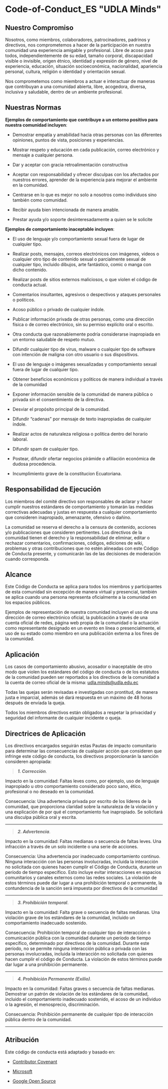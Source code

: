 # Code-of-Conduct_ES "UDLA Minds"

## Nuestro Compromiso

Nosotros, como miembros, colaboradores, patrocinadores, padrinos y directivos, nos comprometemos a hacer de la participación en nuestra comunidad una experiencia amigable y profesional. Libre de acoso para todos, independientemente de su edad, tamaño corporal, discapacidad visible o invisible, origen étnico, identidad y expresión de género, nivel de experiencia, educación, situación socioeconómica, nacionalidad, apariencia personal, cultura, religión o identidad y orientación sexual. 

Nos comprometemos como miembros a actuar e interactuar de maneras que contribuyan a una comunidad abierta, libre, acogedora, diversa, inclusiva y saludable, dentro de un ambiente profesional. 

## Nuestras Normas

**Ejemplos de comportamiento que contribuye a un entorno positivo para nuestra comunidad incluyen**:

- Demostrar empatía y amabilidad hacia otras personas con las diferentes opiniones, puntos de vista, posiciones y experiencias. 

- Mostrar respeto y educación en cada publicación, correo electrónico y mensaje a cualquier persona. 

- Dar y aceptar con gracia retroalimentación constructiva 

- Aceptar con responsabilidad y ofrecer disculpas con los afectados por nuestros errores, aprender de la experiencia para mejorar el ambiente en la comunidad. 

- Centrarse en lo que es mejor no solo a nosotros como individuos sino también como comunidad. 

- Recibir ayuda bien intencionada de manera amable. 

- Prestar ayuda y/o soporte desinteresadamente a quien se le solicite

**Ejemplos de comportamiento inaceptable incluyen**:

- El uso de lenguaje y/o comportamiento sexual fuera de lugar de cualquier tipo. 

- Realizar posts, mensajes, correos electrónicos con imágenes, videos o cualquier otro tipo de contenido sexual o parcialmente sexual de cualquier tipo, incluido dibujos, arte fantástico, comic o manga con dicho contenido. 

- Realizar posts de sitios externos maliciosos, o que violen el código de conducta actual. 

- Comentarios insultantes, agresivos o despectivos y ataques personales o políticos. 

- Acoso público o privado de cualquier índole. 

- Publicar información privada de otras personas, como una dirección física o de correo electrónico, sin su permiso explícito oral o escrito. 

- Otra conducta que razonablemente podría considerarse inapropiada en un entorno saludable de respeto mutuo. 

- Difundir cualquier tipo de virus, malware o cualquier tipo de software con intención de maligna con otro usuario o sus dispositivos. 

- El uso de lenguaje o imágenes sexualizadas y comportamiento sexual fuera de lugar de cualquier tipo. 

- Obtener beneficios económicos y políticos de manera individual a través de la comunidad 

- Exponer información sensible de la comunidad de manera pública o privada sin el consentimiento de la directiva. 

- Desviar el propósito principal de la comunidad. 

- Difundir “cadenas” por mensaje de texto inapropiadas de cualquier índole. 

- Realizar actos de naturaleza religiosa o política dentro del horario laboral. 

- Difundir spam de cualquier tipo.

- Postear, difundir ofertar negocios pirámide o afiliación económica de dudosa procedencia. 

- Incumplimiento grave de la constitucion Ecuatoriana.

## Responsabilidad de Ejecución

Los miembros del comité directivo son responsables de aclarar y hacer cumplir nuestros estándares de comportamiento y tomarán las medidas correctivas adecuadas y justas en respuesta a cualquier comportamiento que consideren inapropiado, amenazante, ofensivo o dañino. 

La comunidad se reserva el derecho a la censura de contenido, acciones y/o publicaciones que consideren pertinentes. Los directivos de la comunidad tienen el derecho y la responsabilidad de eliminar, editar o rechazar comentarios, confirmaciones, códigos, ediciones de wiki, problemas y otras contribuciones que no estén alineadas con este Código de Conducta presente, y comunicarán las de las decisiones de moderación cuando corresponda. 

## Alcance

Este Código de Conducta se aplica para todos los miembros y participantes de esta comunidad sin excepción de manera virtual y presencial, también se aplica cuando una persona representa oficialmente a la comunidad en los espacios públicos. 

Ejemplos de representación de nuestra comunidad incluyen el uso de una dirección de correo electrónico oficial, la publicación a través de una cuenta oficial de redes, página web propia de la comunidad o la actuación como representante designado en un evento en línea o presencialmente, el uso de su estado como miembro en una publicación externa a los fines de la comunidad.

## Aplicación

Los casos de comportamiento abusivo, acosador o inaceptable de otro modo que violen los estándares del código de conducta o de los estatutos de la comunidad pueden ser reportados a los directivos de la comunidad a la cuenta de correo oficial de la misma: udla.minds@udla.edu.ec 

Todas las quejas serán revisadas e investigadas con prontitud, de manera justa e imparcial, además sé dará respuesta en un máximo de 48 horas después de enviada la queja. 

Todos los miembros directivos están obligados a respetar la privacidad y seguridad del informante de cualquier incidente o queja. 

## Directrices de Aplicación

Los directivos encargados seguirán estas Pautas de impacto comunitario para determinar las consecuencias de cualquier acción que consideren que infringe este código de conducta, los directivos proporcionarán la sanción consideren apropiada:

> ***1. Corrección***.

Impacto en la comunidad: Faltas leves como, por ejemplo, uso de lenguaje inapropiado u otro comportamiento considerado poco sano, ético, profesional o no deseado en la comunidad. 

Consecuencia: Una advertencia privada por escrito de los líderes de la comunidad, que proporciona claridad sobre la naturaleza de la violación y una explicación de por qué el comportamiento fue inapropiado. Se solicitará una disculpa pública oral y escrita.

---

> ***2. Advertencia***.

Impacto en la comunidad: Faltas medianas o secuencia de faltas leves. Una infracción a través de un solo incidente o una serie de acciones. 

Consecuencia: Una advertencia por inadecuado comportamiento continuo. Ninguna interacción con las personas involucradas, incluida la interacción no solicitada con quienes hacen cumplir el Código de Conducta, durante un período de tiempo específico. Esto incluye evitar interacciones en espacios comunitarios y canales externos como las redes sociales. La violación de estos términos puede dar lugar a una prohibición temporal o permanente, la contundencia de la sanción será impuesta por directivos de la comunidad 

---

> ***3. Prohibición temporal***.

Impacto en la comunidad: Falta grave o secuencia de faltas medianas. Una violación grave de los estándares de la comunidad, incluido un comportamiento inadecuado sostenido. 

Consecuencia: Prohibición temporal de cualquier tipo de interacción o comunicación pública con la comunidad durante un período de tiempo específico, determinado por directivos de la comunidad. Durante este período, no se permite ninguna interacción pública o privada con las personas involucradas, incluida la interacción no solicitada con quienes hacen cumplir el código de Conducta. La violación de estos términos puede dar lugar a una prohibición permanente.

---

> ***4. Prohibición Permanente (Exilio)***.

Impacto en la comunidad: Faltas graves o secuencia de faltas medianas. Demostrar un patrón de violación de los estándares de la comunidad, incluido el comportamiento inadecuado sostenido, el acoso de un individuo o la agresión, el menosprecio, discriminación. 

Consecuencia: Prohibición permanente de cualquier tipo de interacción pública dentro de la comunidad.

---

## Atribución

Este código de conducta está adaptado y basado en: 

- [Contributor Covenant](https://www.contributor-covenant.org/version/1/4/code-of-conduct/)

- [Microsoft](https://answers.microsoft.com/en-us/page/codeofconduct) 

- [Google Open Source](https://opensource.google/docs/releasing/template/CODE_OF_CONDUCT/) 
